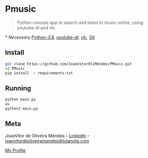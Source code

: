 # Pmusic
> Python console app to search and listen to music online, using youtube-dl and vlc

<i> * Necessary [Python-3.8](https://www.python.org/downloads/), [youtube-dl](https://github.com/ytdl-org/youtube-dl), [vlc](https://www.videolan.org/vlc/), [Git](https://git-scm.com/downloads) </i>

## Install

```sh
git clone https://github.com/JoaoVitorOliMendes/PMusic.git
cd PMusic
pip install -r requirements.txt
```

## Running

```sh
python main.py
ou
python3 main.py
```

## Meta

JoaoVitor de Oliveira Mendes – [LinkedIn](https://www.linkedin.com/in/jo%C3%A3o-vitor-de-oliveira-mendes-6874b11b3/) – joaovitordeoliveiramendes@tutanota.com

[My Profile](https://github.com/JoaoVitorOliMendes)
